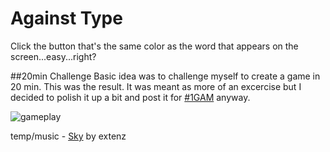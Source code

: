 # Against Type

Click the button that's the same color as the word that appears on the screen...easy...right?

##20min Challenge
Basic idea was to challenge myself to create a game in 20 min.  This was the result.  It was meant as more of an excercise but I decided to polish it up a bit and post it for [#1GAM](http://onegameamonth.com) anyway.

![gameplay](screenshots/against.gif)

temp/music - [Sky](http://opengameart.org/content/sky) by extenz


